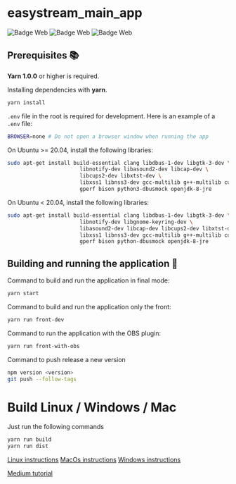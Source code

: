 # easystream_main_app

![Badge Web](https://img.shields.io/badge/Stack-Electron-cyan?logo=electron)
![Badge Web](https://img.shields.io/badge/Web-React-blue?logo=react)
![Badge Web](https://img.shields.io/badge/Back-Node-green?logo=node.js)

## Prerequisites :books:

**Yarn 1.0.0** or higher is required.

Installing dependencies with **yarn**.
```bash
yarn install
```

`.env` file in the root is required for development.
Here is an example of a `.env` file:
```bash
BROWSER=none # Do not open a browser window when running the app
```

On Ubuntu >= 20.04, install the following libraries:
```bash
sudo apt-get install build-essential clang libdbus-1-dev libgtk-3-dev \
                       libnotify-dev libasound2-dev libcap-dev \
                       libcups2-dev libxtst-dev \
                       libxss1 libnss3-dev gcc-multilib g++-multilib curl \
                       gperf bison python3-dbusmock openjdk-8-jre
```

On Ubuntu < 20.04, install the following libraries:
```bash
sudo apt-get install build-essential clang libdbus-1-dev libgtk-3-dev \
                       libnotify-dev libgnome-keyring-dev \
                       libasound2-dev libcap-dev libcups2-dev libxtst-dev \
                       libxss1 libnss3-dev gcc-multilib g++-multilib curl \
                       gperf bison python-dbusmock openjdk-8-jre
```

## Building and running the application :rocket:

Command to build and run the application in final mode:
```bash
yarn start
```

Command to build and run the application only the front:
```bash
yarn run front-dev
```

Command to run the application with the OBS plugin:
```bash
yarn run front-with-obs
```

Command to push release a new version
```bash
npm version <version>
git push --follow-tags
```

# Build Linux / Windows / Mac

Just run the following commands
```bash
yarn run build
yarn run dist
```

[Linux instructions](https://www.electronjs.org/fr/docs/latest/development/build-instructions-linux)
[MacOs instructions](https://www.electronjs.org/fr/docs/latest/development/build-instructions-macos)
[Windows instructions](https://www.electronjs.org/fr/docs/latest/development/build-instructions-windows)

[Medium tutorial](https://medium.com/@kitze/%EF%B8%8F-from-react-to-an-electron-app-ready-for-production-a0468ecb1da3)
